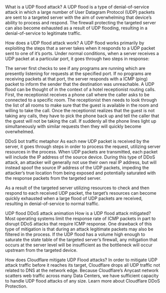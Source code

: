 ##

What is a UDP flood attack?
A UDP flood is a type of denial-of-service attack in which a large number of User Datagram Protocol (UDP) packets are sent to a targeted server with the aim of overwhelming that device’s ability to process and respond. The firewall protecting the targeted server can also become exhausted as a result of UDP flooding, resulting in a denial-of-service to legitimate traffic.

How does a UDP flood attack work?
A UDP flood works primarily by exploiting the steps that a server takes when it responds to a UDP packet sent to one of it’s ports. Under normal conditions, when a server receives a UDP packet at a particular port, it goes through two steps in response:

The server first checks to see if any programs are running which are presently listening for requests at the specified port.
If no programs are receiving packets at that port, the server responds with a ICMP (ping) packet to inform the sender that the destination was unreachable.
A UDP flood can be thought of in the context of a hotel receptionist routing calls. First, the receptionist receives a phone call where the caller asks to be connected to a specific room. The receptionist then needs to look through the list of all rooms to make sure that the guest is available in the room and willing to take the call. Once the receptionist realizes that the guest is not taking any calls, they have to pick the phone back up and tell the caller that the guest will not be taking the call. If suddenly all the phone lines light up simultaneously with similar requests then they will quickly become overwhelmed.

DDoS bot traffic metaphor
As each new UDP packet is received by the server, it goes through steps in order to process the request, utilizing server resources in the process. When UDP packets are transmitted, each packet will include the IP address of the source device. During this type of DDoS attack, an attacker will generally not use their own real IP address, but will instead spoof the source IP address of the UDP packets, impeding the attacker’s true location from being exposed and potentially saturated with the response packets from the targeted server.

As a result of the targeted server utilizing resources to check and then respond to each received UDP packet, the target’s resources can become quickly exhausted when a large flood of UDP packets are received, resulting in denial-of-service to normal traffic.

UDP flood DDoS attack animation
How is a UDP flood attack mitigated?
Most operating systems limit the response rate of ICMP packets in part to disrupt DDoS attacks that require ICMP response. One drawback of this type of mitigation is that during an attack legitimate packets may also be filtered in the process. If the UDP flood has a volume high enough to saturate the state table of the targeted server’s firewall, any mitigation that occurs at the server level will be insufficient as the bottleneck will occur upstream from the targeted device.

How does Cloudflare mitigate UDP Flood attacks?
In order to mitigate UDP attack traffic before it reaches its target, Cloudflare drops all UDP traffic not related to DNS at the network edge. Because Cloudflare’s Anycast network scatters web traffic across many Data Centers, we have sufficient capacity to handle UDP flood attacks of any size. Learn more about Cloudflare DDoS Protection.